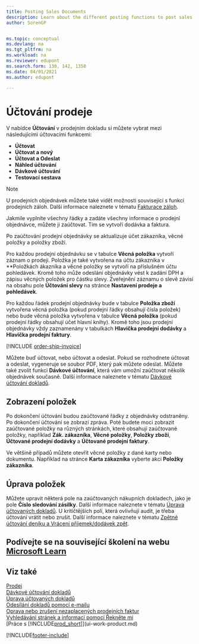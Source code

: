```yaml
---
title: Posting Sales Documents
description: Learn about the different posting functions to post sales documents, and how you can update posted documents.
author: SorenGP


ms.topic: conceptual
ms.devlang: na
ms.tgt_pltfrm: na
ms.workload: na
ms.reviewer: edupont
ms.search.form: 130, 142, 1350
ms.date: 04/01/2021
ms.author: edupont

---
```

# Účtování prodeje

V nabídce  **Účtování** v prodejním dokladu si můžete vybrat mezi následujícími účtovacími funkcemi:

* **Účtovat**
* **Účtovat a nový**
* **Účtovat a Odeslat**
* **Náhled účtování**
* **Dávkové účtování**
* **Testovací sestava**

> [!NOTE]
> U prodejních objednávek můžete také vidět možnosti související s funkcí prodejních záloh. Další informace naleznete v tématu [ Fakturace záloh](finance-invoice-prepayments.md).

Jakmile vyplníte všechny řádky a zadáte všechny informace o prodejní objednávce, můžete ji zaúčtovat. Tím se vytvoří dodávka a faktura.

Po zaúčtování prodejní objednávky se aktualizuje účet zákazníka, věcné položky a položky zboží.

Pro každou prodejní objednávku se v tabulce **Věcná položka** vytvoří záznam o prodeji. Položka je také vytvořena na účtu zákazníka v **Položkách ákazníka<f0> a věcné položky se vytvoří na příslušném účtu pohledávek. Kromě toho může odeslání objednávky vést k zadání DPH a zápisu věcných položek pro částku slevy. Zveřejnění záznamu o slevě závisí na obsahu pole **Účtování slevy** na stránce **Nastavení prodeje a pohledávek**.

Pro každou řádek prodejní objednávky bude v tabulce **Položka zboží** vytvořena věcná položka (pokud prodejní řádky obsahují čísla položek) nebo bude věcná položka vytvořena v tabulce **Věcná položka** (pokud prodejní řádky obsahují účet hlavní knihy). Kromě toho jsou prodejní objednávky vždy zaznamenány v tabulkách **Hlavička prodejní dodávky** a **Hlavička prodejní faktury**.

[!INCLUDE [order-ship-invoice](includes/order-ship-invoice.md)]

Můžete buď účtovat, nebo účtovat a odeslat. Pokud se rozhodnete účtovat a odeslat, vygeneruje se soubor PDF, který pak můžete odeslat. Můžete také zvolit funkci **Dávkové účtování**, která vám umožní zaúčtovat několik objednávek současně. Další informace naleznete v tématu [Dávkové účtování dokladů](ui-batch-posting.md).

## Zobrazení položek

Po dokončení účtování budou zaúčtované řádky z objednávky odstraněny. Po dokončení účtování se zobrazí zpráva. Poté budete moci zobrazit zaúčtované položky na různých stránkách, které obsahují zaúčtované položky, například **Zák. zákazníka**, **Věcné položky**, **Položky zboží**, **Účtované prodejní dodávky** a **Účtované prodejní faktury**.

Ve většině případů můžete otevřít věcné položky z dané karty nebo dokumentu. Například na stránce **Karta zákazníka** vyberte akci **Položky zákazníka**.

## Úprava položek

Můžete upravit některá pole na zaúčtovaných nákupních dokladech, jako je pole **Číslo sledování zásilky**. Další informace naleznete v tématu [Úprava účtovaných dokladů](across-edit-posted-document.md). U kritičtějších polí, která ovlivňují audit, je třeba účtování vrátit nebo zrušit. Další informace naleznete v tématu [Zpětné účtování deníku a Vrácení příjemek/dodávek zpět](finance-how-reverse-journal-posting.md).

## Podívejte se na související školení na webu [Microsoft Learn](/learn/modules/ship-invoice-items-dynamics-365-business-central/index)

## Viz také

[Prodej](sales-manage-sales.md)  
[Dávkové účtování dokladů](ui-batch-posting.md)  
[Úprava účtovaných dokladů](across-edit-posted-document.md)  
[Odesílání dokladů pomocí e-mailu](ui-how-send-documents-email.md)  
[Oprava nebo zrušení nezaplacených prodejních faktur](sales-how-correct-cancel-sales-invoice.md)  
[Vyhledávání stránek a informací pomocí Řekněte mi](ui-search.md)  
[Práce s [!INCLUDE[prod_short](includes/prod_short.md)]](ui-work-product.md)

[!INCLUDE[footer-include](includes/footer-banner.md)]
